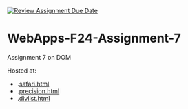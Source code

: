 [![Review Assignment Due Date](https://classroom.github.com/assets/deadline-readme-button-22041afd0340ce965d47ae6ef1cefeee28c7c493a6346c4f15d667ab976d596c.svg)](https://classroom.github.com/a/NPDM3uFp)
# WebApps-F24-Assignment-7
Assignment 7 on DOM

Hosted at:
- .[safari.html](https://44-563-webapps-f24.github.io/44563-webapps-f24-assignment7-Sathya-work/safari.html)
- .[precision.html](https://44-563-webapps-f24.github.io/44563-webapps-f24-assignment7-Sathya-work/precision.html)
- .[divlist.html](https://44-563-webapps-f24.github.io/44563-webapps-f24-assignment7-Sathya-work/divlist.html)